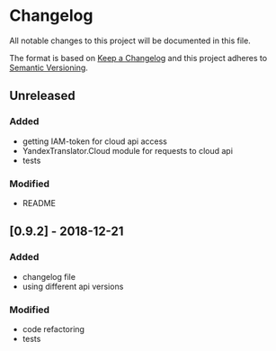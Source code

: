 # Changelog
All notable changes to this project will be documented in this file.

The format is based on [Keep a Changelog](http://keepachangelog.com/en/1.0.0/)
and this project adheres to [Semantic Versioning](http://semver.org/spec/v2.0.0.html).

## Unreleased
### Added
- getting IAM-token for cloud api access
- YandexTranslator.Cloud module for requests to cloud api
- tests

### Modified
- README

## [0.9.2] - 2018-12-21
### Added
- changelog file
- using different api versions

### Modified
- code refactoring
- tests
